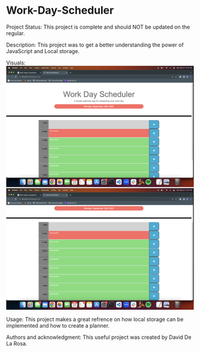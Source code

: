 # Work-Day-Scheduler
Project Status: This project is complete and should NOT be updated on the regular.

Description: This project was to get a better understanding the power of JavaScript and Local storage.

Visuals:
![Alt text](/Assests/Images/Screenshot%202023-09-25%20at%2010.27.17%20AM.png)
![Alt text](/Assests/Images/Screenshot%202023-09-25%20at%2010.27.29%20AM.png)

Usage: This project makes a great refrence on how local storage can be implemented and how to create a planner.

Authors and acknowledgment: This useful project was created by David De La Rosa.